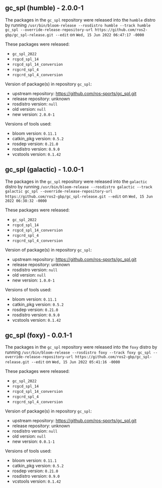 ## gc_spl (humble) - 2.0.0-1

The packages in the `gc_spl` repository were released into the `humble` distro by running `/usr/bin/bloom-release --rosdistro humble --track humble gc_spl --override-release-repository-url https://github.com/ros2-gbp/gc_spl-release.git --edit` on `Wed, 15 Jun 2022 06:47:17 -0000`

These packages were released:
- `gc_spl_2022`
- `rcgcd_spl_14`
- `rcgcd_spl_14_conversion`
- `rcgcrd_spl_4`
- `rcgcrd_spl_4_conversion`

Version of package(s) in repository `gc_spl`:

- upstream repository: https://github.com/ros-sports/gc_spl.git
- release repository: unknown
- rosdistro version: `null`
- old version: `null`
- new version: `2.0.0-1`

Versions of tools used:

- bloom version: `0.11.1`
- catkin_pkg version: `0.5.2`
- rosdep version: `0.21.0`
- rosdistro version: `0.9.0`
- vcstools version: `0.1.42`


## gc_spl (galactic) - 1.0.0-1

The packages in the `gc_spl` repository were released into the `galactic` distro by running `/usr/bin/bloom-release --rosdistro galactic --track galactic gc_spl --override-release-repository-url https://github.com/ros2-gbp/gc_spl-release.git --edit` on `Wed, 15 Jun 2022 06:38:32 -0000`

These packages were released:
- `gc_spl_2022`
- `rcgcd_spl_14`
- `rcgcd_spl_14_conversion`
- `rcgcrd_spl_4`
- `rcgcrd_spl_4_conversion`

Version of package(s) in repository `gc_spl`:

- upstream repository: https://github.com/ros-sports/gc_spl.git
- release repository: unknown
- rosdistro version: `null`
- old version: `null`
- new version: `1.0.0-1`

Versions of tools used:

- bloom version: `0.11.1`
- catkin_pkg version: `0.5.2`
- rosdep version: `0.21.0`
- rosdistro version: `0.9.0`
- vcstools version: `0.1.42`


## gc_spl (foxy) - 0.0.1-1

The packages in the `gc_spl` repository were released into the `foxy` distro by running `/usr/bin/bloom-release --rosdistro foxy --track foxy gc_spl --override-release-repository-url https://github.com/ros2-gbp/gc_spl-release.git --edit` on `Wed, 15 Jun 2022 05:41:16 -0000`

These packages were released:
- `gc_spl_2022`
- `rcgcd_spl_14`
- `rcgcd_spl_14_conversion`
- `rcgcrd_spl_4`
- `rcgcrd_spl_4_conversion`

Version of package(s) in repository `gc_spl`:

- upstream repository: https://github.com/ros-sports/gc_spl.git
- release repository: unknown
- rosdistro version: `null`
- old version: `null`
- new version: `0.0.1-1`

Versions of tools used:

- bloom version: `0.11.1`
- catkin_pkg version: `0.5.2`
- rosdep version: `0.21.0`
- rosdistro version: `0.9.0`
- vcstools version: `0.1.42`


